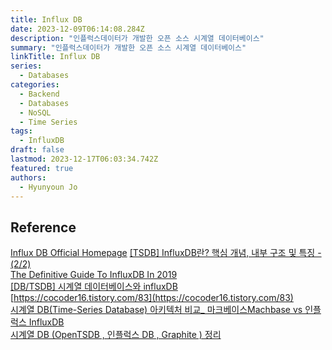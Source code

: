 ```yaml
---
title: Influx DB
date: 2023-12-09T06:14:08.284Z
description: "인플럭스데이터가 개발한 오픈 소스 시계열 데이터베이스"
summary: "인플럭스데이터가 개발한 오픈 소스 시계열 데이터베이스"
linkTitle: Influx DB
series:
  - Databases
categories:
  - Backend
  - Databases
  - NoSQL
  - Time Series
tags:
  - InfluxDB
draft: false
lastmod: 2023-12-17T06:03:34.742Z
featured: true
authors:
  - Hyunyoun Jo
---
```


## Reference

[Influx DB Official Homepage](https://www.influxdata.com/products/influxdb/)
[[TSDB] InfluxDB란? 핵심 개념, 내부 구조 및 특징 - (2/2)](https://mangkyu.tistory.com/190)  
[The Definitive Guide To InfluxDB In 2019](https://devconnected.com/the-definitive-guide-to-influxdb-in-2019/)  
[[DB/TSDB] 시계열 데이터베이스와 influxDB](https://bbaktaeho-95.tistory.com/107)  
[https://cocoder16.tistory.com/83](https://cocoder16.tistory.com/83)  
[시계열 DB(Time-Series Database) 아키텍처 비교\_ 마크베이스Machbase vs 인플럭스 InfluxDB](https://machbase.medium.com/%EC%8B%9C%EA%B3%84%EC%97%B4-dbms-%EC%95%84%ED%82%A4%ED%85%8D%EC%B2%98-%EB%B9%84%EA%B5%90-machbase-vs-influxdb-%EC%82%AC%EC%9A%A9%EC%84%B1-%EB%B0%8F-%EB%8D%B0%EC%9D%B4%ED%84%B0-%EB%AA%A8%EB%8D%B8-%EA%B8%B0%EC%A4%80-e714e89fe83e)  
[시계열 DB (OpenTSDB , 인플럭스 DB , Graphite ) 정리](https://hamait.tistory.com/440)
